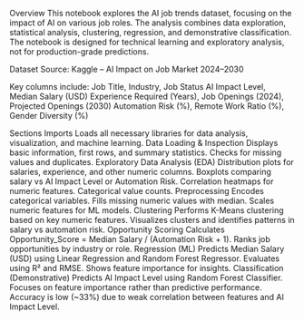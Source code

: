 Overview
This notebook explores the AI job trends dataset, focusing on the impact of AI on various job roles. The analysis combines data exploration, statistical analysis, clustering, regression, and demonstrative classification.
The notebook is designed for technical learning and exploratory analysis, not for production-grade predictions.

Dataset
Source: Kaggle – AI Impact on Job Market 2024–2030

Key columns include:
Job Title, Industry, Job Status
AI Impact Level, Median Salary (USD)
Experience Required (Years), Job Openings (2024), Projected Openings (2030)
Automation Risk (%), Remote Work Ratio (%), Gender Diversity (%)

Sections
Imports
Loads all necessary libraries for data analysis, visualization, and machine learning.
Data Loading & Inspection
Displays basic information, first rows, and summary statistics.
Checks for missing values and duplicates.
Exploratory Data Analysis (EDA)
Distribution plots for salaries, experience, and other numeric columns.
Boxplots comparing salary vs AI Impact Level or Automation Risk.
Correlation heatmaps for numeric features.
Categorical value counts.
Preprocessing
Encodes categorical variables.
Fills missing numeric values with median.
Scales numeric features for ML models.
Clustering
Performs K-Means clustering based on key numeric features.
Visualizes clusters and identifies patterns in salary vs automation risk.
Opportunity Scoring
Calculates Opportunity_Score = Median Salary / (Automation Risk + 1).
Ranks job opportunities by industry or role.
Regression (ML)
Predicts Median Salary (USD) using Linear Regression and Random Forest Regressor.
Evaluates using R² and RMSE.
Shows feature importance for insights.
Classification (Demonstrative)
Predicts AI Impact Level using Random Forest Classifier.
Focuses on feature importance rather than predictive performance.
Accuracy is low (~33%) due to weak correlation between features and AI Impact Level.
